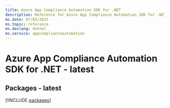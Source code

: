 ```yaml
---
title: Azure App Compliance Automation SDK for .NET
description: Reference for Azure App Compliance Automation SDK for .NET
ms.date: 07/03/2025
ms.topic: reference
ms.devlang: dotnet
ms.service: appcomplianceautomation
---
```

# Azure App Compliance Automation SDK for .NET - latest
## Packages - latest
[!INCLUDE [packages](app-compliance-automation-index.md)]